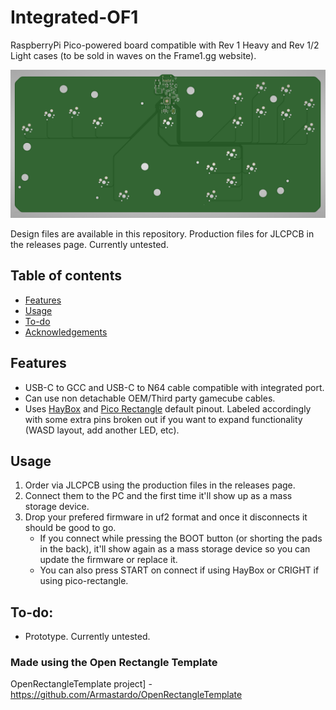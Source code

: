 # Integrated-OF1
RaspberryPi Pico-powered board compatible with Rev 1 Heavy and Rev 1/2 Light cases (to be sold in waves on the Frame1.gg website).
  
<p align="center">
  <img src="https://github.com/Armastardo/Integrated-OF1/blob/main/Pictures/Render.png?raw=true" />
</p>

Design files are available in this repository. Production files for JLCPCB in the releases page. Currently untested.

## Table of contents
* [Features](#features)
* [Usage](#usage)
* [To-do](#to-do)
* [Acknowledgements](#acknowledgements)

## Features
- USB-C to GCC and USB-C to N64 cable compatible with integrated port.
- Can use non detachable OEM/Third party gamecube cables.
- Uses [HayBox](https://github.com/JonnyHaystack/HayBox) and [Pico Rectangle](https://github.com/JulienBernard3383279/pico-rectangle) default pinout. Labeled accordingly with some extra pins broken out if you want to expand functionality (WASD layout, add another LED, etc).

## Usage
1. Order via JLCPCB using the production files in the releases page.
2. Connect them to the PC and the first time it'll show up as a mass storage device.
3. Drop your prefered firmware in uf2 format and once it disconnects it should be good to go.
	- If you connect while pressing the BOOT button (or shorting the pads in the back), it'll show again as a mass storage device so you can update the firmware or replace it.
	- You can also press START on connect if using HayBox or CRIGHT if using pico-rectangle.

## To-do:
- Prototype. Currently untested.

### Made using the Open Rectangle Template
OpenRectangleTemplate project] - https://github.com/Armastardo/OpenRectangleTemplate
